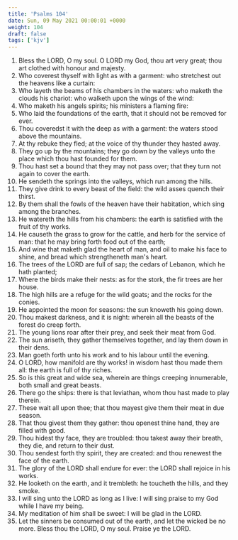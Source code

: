 ```yaml
---
title: 'Psalms 104'
date: Sun, 09 May 2021 00:00:01 +0000
weight: 104
draft: false
tags: ['kjv'] 
---
```


1. Bless the LORD, O my soul. O LORD my God, thou art very great; thou art clothed with honour and majesty.
2. Who coverest thyself with light as with a garment: who stretchest out the heavens like a curtain:
3. Who layeth the beams of his chambers in the waters: who maketh the clouds his chariot: who walketh upon the wings of the wind:
4. Who maketh his angels spirits; his ministers a flaming fire:
5. Who laid the foundations of the earth, that it should not be removed for ever.
6. Thou coveredst it with the deep as with a garment: the waters stood above the mountains.
7. At thy rebuke they fled; at the voice of thy thunder they hasted away.
8. They go up by the mountains; they go down by the valleys unto the place which thou hast founded for them.
9. Thou hast set a bound that they may not pass over; that they turn not again to cover the earth.
10. He sendeth the springs into the valleys, which run among the hills.
11. They give drink to every beast of the field: the wild asses quench their thirst.
12. By them shall the fowls of the heaven have their habitation, which sing among the branches.
13. He watereth the hills from his chambers: the earth is satisfied with the fruit of thy works.
14. He causeth the grass to grow for the cattle, and herb for the service of man: that he may bring forth food out of the earth;
15. And wine that maketh glad the heart of man, and oil to make his face to shine, and bread which strengtheneth man's heart.
16. The trees of the LORD are full of sap; the cedars of Lebanon, which he hath planted;
17. Where the birds make their nests: as for the stork, the fir trees are her house.
18. The high hills are a refuge for the wild goats; and the rocks for the conies.
19. He appointed the moon for seasons: the sun knoweth his going down.
20. Thou makest darkness, and it is night: wherein all the beasts of the forest do creep forth.
21. The young lions roar after their prey, and seek their meat from God.
22. The sun ariseth, they gather themselves together, and lay them down in their dens.
23. Man goeth forth unto his work and to his labour until the evening.
24. O LORD, how manifold are thy works! in wisdom hast thou made them all: the earth is full of thy riches.
25. So is this great and wide sea, wherein are things creeping innumerable, both small and great beasts.
26. There go the ships: there is that leviathan, whom thou hast made to play therein.
27. These wait all upon thee; that thou mayest give them their meat in due season.
28. That thou givest them they gather: thou openest thine hand, they are filled with good.
29. Thou hidest thy face, they are troubled: thou takest away their breath, they die, and return to their dust.
30. Thou sendest forth thy spirit, they are created: and thou renewest the face of the earth.
31. The glory of the LORD shall endure for ever: the LORD shall rejoice in his works.
32. He looketh on the earth, and it trembleth: he toucheth the hills, and they smoke.
33. I will sing unto the LORD as long as I live: I will sing praise to my God while I have my being.
34. My meditation of him shall be sweet: I will be glad in the LORD.
35. Let the sinners be consumed out of the earth, and let the wicked be no more. Bless thou the LORD, O my soul. Praise ye the LORD.
